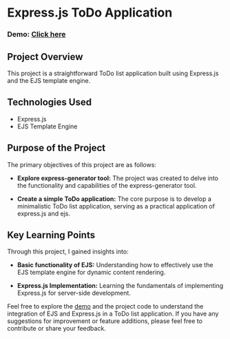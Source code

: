 # Express.js ToDo Application

### Demo: [Click here](https://express-todo-app-cmgm.onrender.com/)

## Project Overview

This project is a straightforward ToDo list application built using Express.js and the EJS template engine.

## Technologies Used

- Express.js
- EJS Template Engine

## Purpose of the Project

The primary objectives of this project are as follows:

- **Explore express-generator tool:** The project was created to delve into the functionality and capabilities of the express-generator tool.
  
- **Create a simple ToDo application:** The core purpose is to develop a minimalistic ToDo list application, serving as a practical application of express.js and ejs.

## Key Learning Points

Through this project, I gained insights into:

- **Basic functionality of EJS:** Understanding how to effectively use the EJS template engine for dynamic content rendering.

- **Express.js Implementation:** Learning the fundamentals of implementing Express.js for server-side development.

Feel free to explore the [demo](https://express-todo-app-cmgm.onrender.com/) and the project code to understand the integration of EJS and Express.js in a ToDo list application. If you have any suggestions for improvement or feature additions, please feel free to contribute or share your feedback.
